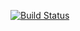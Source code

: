 [![Build Status](https://travis-ci.org/LucianoCarlos/central_logs.svg?branch=master)](https://github.com/LucianoCarlos/central_logs)
